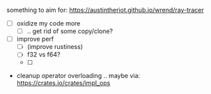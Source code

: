 something to aim for: https://austintheriot.github.io/wrend/ray-tracer

- [ ] oxidize my code more
  - [ ] .. get rid of some copy/clone?
- [ ] improve perf
  - [ ] (improve rustiness)
  - [ ] f32 vs f64?
  - [ ]
- cleanup operator overloading .. maybe via: https://crates.io/crates/impl_ops
